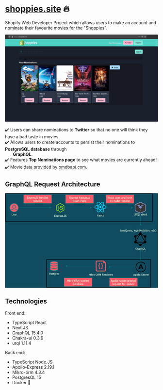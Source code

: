 # [shoppies.site](https://shoppies.site) :fire:
Shopify Web Developer Project which allows users to make an account and nominate their favourite movies for the "Shoppies".

![alt text](./index.png)

:heavy_check_mark: Users can share nominations to **Twitter** so that no one will think they have a bad taste in movies. \
:heavy_check_mark: Allows users to create accounts to persist their nominations to **PostgreSQL database** through  \
&emsp;&nbsp;&nbsp; **GraphQL**. \
:heavy_check_mark: Features **Top Nominations page** to see what movies are currently ahead! \
:heavy_check_mark: Movie data provided by [omdbapi.com](http://www.omdbapi.com/).

## GraphQL Request Architecture
![alt text](./login.png)
	
## Technologies
Front end:
* TypeScript React
* Next.JS
* GraphQL 15.4.0
* Chakra-ui 0.3.9
* urql 1.11.4

Back end:
* TypeScript Node.JS
* Apollo-Express 2.19.1
* Mikro-orm 4.3.4
* PostgresQL 15
* Docker :whale:
